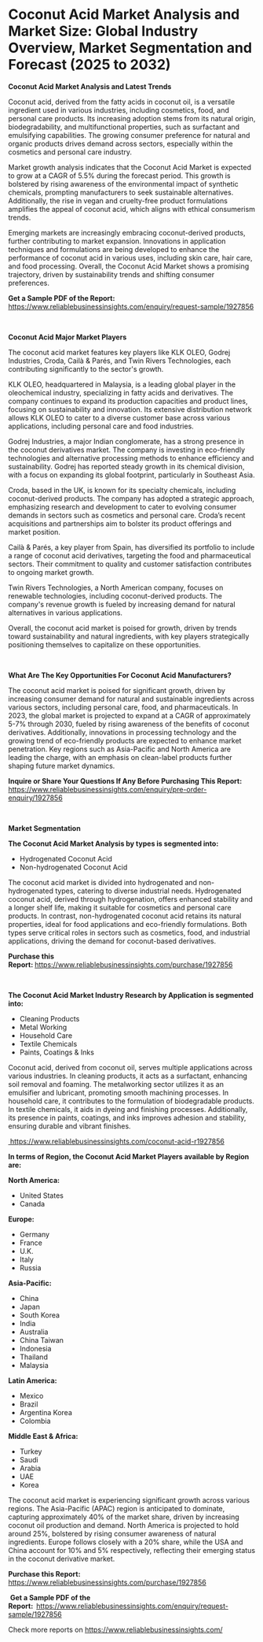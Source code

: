 <p><h1>Coconut Acid Market Analysis and Market Size: Global Industry Overview, Market Segmentation and Forecast (2025 to 2032)</h1></p><p><strong>Coconut Acid Market Analysis and Latest Trends</strong></p>
<p><p>Coconut acid, derived from the fatty acids in coconut oil, is a versatile ingredient used in various industries, including cosmetics, food, and personal care products. Its increasing adoption stems from its natural origin, biodegradability, and multifunctional properties, such as surfactant and emulsifying capabilities. The growing consumer preference for natural and organic products drives demand across sectors, especially within the cosmetics and personal care industry.</p><p>Market growth analysis indicates that the Coconut Acid Market is expected to grow at a CAGR of 5.5% during the forecast period. This growth is bolstered by rising awareness of the environmental impact of synthetic chemicals, prompting manufacturers to seek sustainable alternatives. Additionally, the rise in vegan and cruelty-free product formulations amplifies the appeal of coconut acid, which aligns with ethical consumerism trends.</p><p>Emerging markets are increasingly embracing coconut-derived products, further contributing to market expansion. Innovations in application techniques and formulations are being developed to enhance the performance of coconut acid in various uses, including skin care, hair care, and food processing. Overall, the Coconut Acid Market shows a promising trajectory, driven by sustainability trends and shifting consumer preferences.</p></p>
<p><strong>Get a Sample PDF of the Report:&nbsp;</strong> <a href="https://www.reliablebusinessinsights.com/enquiry/request-sample/1927856?utm_campaign=3035&utm_medium=2&utm_source=Github&utm_content=ia&utm_term=28032025&utm_id=coconut-acid">https://www.reliablebusinessinsights.com/enquiry/request-sample/1927856</a></p>
<p>&nbsp;</p>
<p><strong>Coconut Acid Major Market Players</strong></p>
<p><p>The coconut acid market features key players like KLK OLEO, Godrej Industries, Croda, Cailà & Parés, and Twin Rivers Technologies, each contributing significantly to the sector's growth.</p><p>KLK OLEO, headquartered in Malaysia, is a leading global player in the oleochemical industry, specializing in fatty acids and derivatives. The company continues to expand its production capacities and product lines, focusing on sustainability and innovation. Its extensive distribution network allows KLK OLEO to cater to a diverse customer base across various applications, including personal care and food industries.</p><p>Godrej Industries, a major Indian conglomerate, has a strong presence in the coconut derivatives market. The company is investing in eco-friendly technologies and alternative processing methods to enhance efficiency and sustainability. Godrej has reported steady growth in its chemical division, with a focus on expanding its global footprint, particularly in Southeast Asia.</p><p>Croda, based in the UK, is known for its specialty chemicals, including coconut-derived products. The company has adopted a strategic approach, emphasizing research and development to cater to evolving consumer demands in sectors such as cosmetics and personal care. Croda’s recent acquisitions and partnerships aim to bolster its product offerings and market position.</p><p>Cailà & Parés, a key player from Spain, has diversified its portfolio to include a range of coconut acid derivatives, targeting the food and pharmaceutical sectors. Their commitment to quality and customer satisfaction contributes to ongoing market growth.</p><p>Twin Rivers Technologies, a North American company, focuses on renewable technologies, including coconut-derived products. The company's revenue growth is fueled by increasing demand for natural alternatives in various applications.</p><p>Overall, the coconut acid market is poised for growth, driven by trends toward sustainability and natural ingredients, with key players strategically positioning themselves to capitalize on these opportunities.</p></p>
<p>&nbsp;</p>
<p><strong>What Are The Key Opportunities For Coconut Acid Manufacturers?</strong></p>
<p><p>The coconut acid market is poised for significant growth, driven by increasing consumer demand for natural and sustainable ingredients across various sectors, including personal care, food, and pharmaceuticals. In 2023, the global market is projected to expand at a CAGR of approximately 5-7% through 2030, fueled by rising awareness of the benefits of coconut derivatives. Additionally, innovations in processing technology and the growing trend of eco-friendly products are expected to enhance market penetration. Key regions such as Asia-Pacific and North America are leading the charge, with an emphasis on clean-label products further shaping future market dynamics.</p></p>
<p><strong>Inquire or Share Your Questions If Any Before Purchasing This Report:</strong> <a href="https://www.reliablebusinessinsights.com/enquiry/pre-order-enquiry/1927856?utm_campaign=3035&utm_medium=2&utm_source=Github&utm_content=ia&utm_term=28032025&utm_id=coconut-acid">https://www.reliablebusinessinsights.com/enquiry/pre-order-enquiry/1927856</a></p>
<p>&nbsp;</p>
<p><strong>Market Segmentation</strong></p>
<p><strong>The Coconut Acid Market Analysis by types is segmented into:</strong></p>
<p><ul><li>Hydrogenated Coconut Acid</li><li>Non-hydrogenated Coconut Acid</li></ul></p>
<p><p>The coconut acid market is divided into hydrogenated and non-hydrogenated types, catering to diverse industrial needs. Hydrogenated coconut acid, derived through hydrogenation, offers enhanced stability and a longer shelf life, making it suitable for cosmetics and personal care products. In contrast, non-hydrogenated coconut acid retains its natural properties, ideal for food applications and eco-friendly formulations. Both types serve critical roles in sectors such as cosmetics, food, and industrial applications, driving the demand for coconut-based derivatives.</p></p>
<p><strong>Purchase this Report:&nbsp;</strong><a href="https://www.reliablebusinessinsights.com/purchase/1927856?utm_campaign=3035&utm_medium=2&utm_source=Github&utm_content=ia&utm_term=28032025&utm_id=coconut-acid">https://www.reliablebusinessinsights.com/purchase/1927856</a></p>
<p>&nbsp;</p>
<p><strong>The Coconut Acid Market Industry Research by Application is segmented into:</strong></p>
<p><ul><li>Cleaning Products</li><li>Metal Working</li><li>Household Care</li><li>Textile Chemicals</li><li>Paints, Coatings & Inks</li></ul></p>
<p><p>Coconut acid, derived from coconut oil, serves multiple applications across various industries. In cleaning products, it acts as a surfactant, enhancing soil removal and foaming. The metalworking sector utilizes it as an emulsifier and lubricant, promoting smooth machining processes. In household care, it contributes to the formulation of biodegradable products. In textile chemicals, it aids in dyeing and finishing processes. Additionally, its presence in paints, coatings, and inks improves adhesion and stability, ensuring durable and vibrant finishes.</p></p>
<p><a href="https://www.reliablebusinessinsights.com/coconut-acid-r1927856?utm_campaign=3035&utm_medium=2&utm_source=Github&utm_content=ia&utm_term=28032025&utm_id=coconut-acid">&nbsp;https://www.reliablebusinessinsights.com/coconut-acid-r1927856</a></p>
<p><strong>In terms of Region, the Coconut Acid Market Players available by Region are:</strong></p>
<p>
    <p> <strong> North America: </strong>
        <ul>
            <li>United States</li>
            <li>Canada</li>
        </ul>
        </p> 
    <p> <strong> Europe: </strong>
        <ul>
            <li>Germany</li>
            <li>France</li>
            <li>U.K.</li>
            <li>Italy</li>
            <li>Russia</li>
        </ul>
        </p> 
    <p> <strong> Asia-Pacific: </strong>
        <ul>
            <li>China</li>
            <li>Japan</li>
            <li>South Korea</li>
            <li>India</li>
            <li>Australia</li>
            <li>China Taiwan</li>
            <li>Indonesia</li>
            <li>Thailand</li>
            <li>Malaysia</li>
        </ul>
        </p> 
    <p> <strong> Latin America: </strong>
        <ul>
            <li>Mexico</li>
            <li>Brazil</li>
            <li>Argentina Korea</li>
            <li>Colombia</li>
        </ul>
        </p> 
    <p> <strong> Middle East & Africa: </strong>
        <ul>
            <li>Turkey</li>
            <li>Saudi</li>
            <li>Arabia</li>
            <li>UAE</li>
            <li>Korea</li>
        </ul>
    </p>
    </p>
<p><p>The coconut acid market is experiencing significant growth across various regions. The Asia-Pacific (APAC) region is anticipated to dominate, capturing approximately 40% of the market share, driven by increasing coconut oil production and demand. North America is projected to hold around 25%, bolstered by rising consumer awareness of natural ingredients. Europe follows closely with a 20% share, while the USA and China account for 10% and 5% respectively, reflecting their emerging status in the coconut derivative market.</p></p>
<p><strong>Purchase this Report: </strong><a href="https://www.reliablebusinessinsights.com/purchase/1927856?utm_campaign=3035&utm_medium=2&utm_source=Github&utm_content=ia&utm_term=28032025&utm_id=coconut-acid">https://www.reliablebusinessinsights.com/purchase/1927856</a></p>
<p>&nbsp;<strong>Get a Sample PDF of the Report:&nbsp;&nbsp;</strong><a href="https://www.reliablebusinessinsights.com/enquiry/request-sample/1927856?utm_campaign=3035&utm_medium=2&utm_source=Github&utm_content=ia&utm_term=28032025&utm_id=coconut-acid">https://www.reliablebusinessinsights.com/enquiry/request-sample/1927856</a></p>
<p><strong></strong></p>
<p>Check more reports on <a href="https://www.reliablebusinessinsights.com/?utm_campaign=3035&utm_medium=2&utm_source=Github&utm_content=ia&utm_term=28032025&utm_id=coconut-acid">https://www.reliablebusinessinsights.com/</a></p>